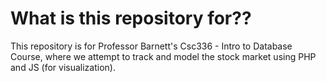 # What is this repository for??
This repository is for Professor Barnett's Csc336 - Intro to Database Course, where we attempt to track and model the stock market
using PHP and JS (for visualization).


